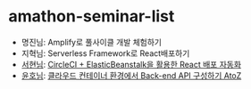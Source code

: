# amathon-seminar-list

- 명진님: Amplify로 풀사이클 개발 체험하기
- 지혁님: Serverless Framework로 React배포하기
- [서현님](https://github.com/seohyun0120): [CircleCI + ElasticBeanstalk을 활용한 React 배포 자동화](https://github.com/seohyun0120/amathon-eb-circleci/blob/master/README.md/)
- [윤호님](https://github.com/yoonhoGo): [클라우드 컨테이너 환경에서 Back-end API 구성하기 AtoZ](https://github.com/yoonhoGo/2019-amathon-session/blob/master/README.md)